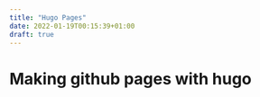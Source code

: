 ```yaml
---
title: "Hugo Pages"
date: 2022-01-19T00:15:39+01:00
draft: true
---
```


# Making github pages with hugo

